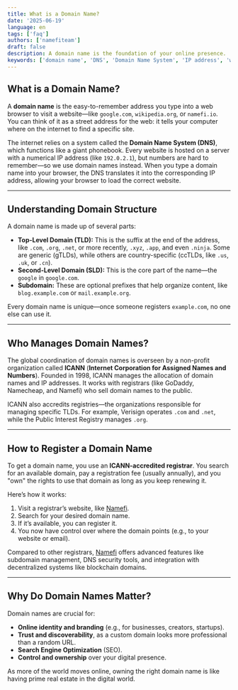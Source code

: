 ```yaml
---
title: What is a Domain Name?
date: '2025-06-19'
language: en
tags: ['faq']
authors: ['namefiteam']
draft: false
description: A domain name is the foundation of your online presence.
keywords: ['domain name', 'DNS', 'Domain Name System', 'IP address', 'web address', 'internet basics', 'domain registration', 'website address', 'URL', 'namefi']
---
```


## **What is a Domain Name?**

A **domain name** is the easy-to-remember address you type into a web browser to visit a website—like `google.com`, `wikipedia.org`, or `namefi.io`. You can think of it as a street address for the web: it tells your computer where on the internet to find a specific site.

The internet relies on a system called the **Domain Name System (DNS)**, which functions like a giant phonebook. Every website is hosted on a server with a numerical IP address (like `192.0.2.1`), but numbers are hard to remember—so we use domain names instead. When you type a domain name into your browser, the DNS translates it into the corresponding IP address, allowing your browser to load the correct website.

---

## **Understanding Domain Structure**

A domain name is made up of several parts:

*   **Top-Level Domain (TLD):** This is the suffix at the end of the address, like `.com`, `.org`, `.net`, or more recently, `.xyz`, `.app`, and even `.ninja`. Some are generic (gTLDs), while others are country-specific (ccTLDs, like `.us`, `.uk`, or `.cn`).
*   **Second-Level Domain (SLD):** This is the core part of the name—the `google` in `google.com`.
*   **Subdomain:** These are optional prefixes that help organize content, like `blog.example.com` or `mail.example.org`.

Every domain name is unique—once someone registers `example.com`, no one else can use it.

---

## **Who Manages Domain Names?**

The global coordination of domain names is overseen by a non-profit organization called **ICANN** (**Internet Corporation for Assigned Names and Numbers**). Founded in 1998, ICANN manages the allocation of domain names and IP addresses. It works with registrars (like GoDaddy, Namecheap, and Namefi) who sell domain names to the public.

ICANN also accredits registries—the organizations responsible for managing specific TLDs. For example, Verisign operates `.com` and `.net`, while the Public Interest Registry manages `.org`.

---

## **How to Register a Domain Name**

To get a domain name, you use an **ICANN-accredited registrar**. You search for an available domain, pay a registration fee (usually annually), and you "own" the rights to use that domain as long as you keep renewing it.

Here’s how it works:

1.  Visit a registrar’s website, like [Namefi](https://namefi.io).
2.  Search for your desired domain name.
3.  If it’s available, you can register it.
4.  You now have control over where the domain points (e.g., to your website or email).

Compared to other registrars, [Namefi](https://namefi.io) offers advanced features like subdomain management, DNS security tools, and integration with decentralized systems like blockchain domains.

---

## **Why Do Domain Names Matter?**

Domain names are crucial for:

*   **Online identity and branding** (e.g., for businesses, creators, startups).
*   **Trust and discoverability**, as a custom domain looks more professional than a random URL.
*   **Search Engine Optimization** (SEO).
*   **Control and ownership** over your digital presence.

As more of the world moves online, owning the right domain name is like having prime real estate in the digital world.